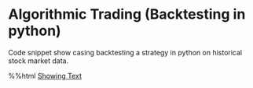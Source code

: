 # Algorithmic Trading (Backtesting in python)
Code snippet show casing backtesting a strategy in python on historical stock market data.

%%html
<a href="your_url_here">Showing Text</a>
